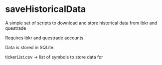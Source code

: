 # saveHistoricalData

A simple set of scripts to download and store historical data from ibkr and questrade

Requires ibkr and questrade accounts. 

Data is stored in SQLite. 

tickerList.csv -> list of symbols to store data for
